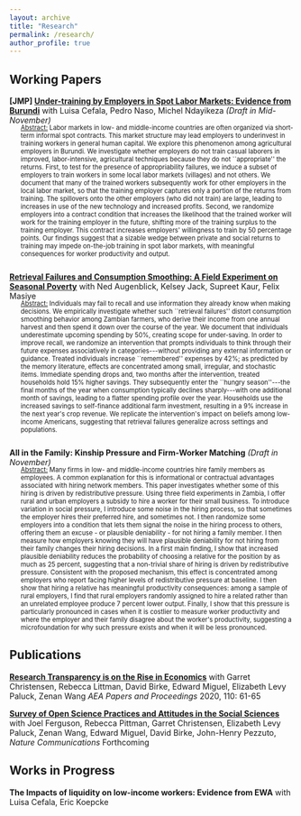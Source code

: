 ```yaml
---
layout: archive
title: "Research"
permalink: /research/
author_profile: true
---
```


## Working Papers

__[JMP] [Under-training by Employers in Spot Labor Markets: Evidence from Burundi](https://drive.google.com/file/d/1Qs4fdx38cEGLkc-51g_R_CooeZZEwHtr/view?usp=drive_link)__ with Luisa Cefala, Pedro Naso, Michel Ndayikeza _(Draft in Mid-November)_

<div class="indented-text" style="font-size: 0.8em; margin-left: 20px; margin-bottom: 25px; margin-top: -16px">
<span style="text-decoration: underline;">Abstract:</span> Labor markets in low- and middle-income countries are often organized via short-term informal spot contracts. This market structure may lead employers to underinvest in training workers in general human capital. We explore this phenomenon among agricultural employers in Burundi. We investigate whether employers do not train casual laborers in improved, labor-intensive, agricultural techniques because they do not ``appropriate'' the returns. First, to test for the presence of appropriability failures, we induce a subset of employers to train workers in some local labor markets (villages) and not others. We document that many of the trained workers subsequently work for other employers in the local labor market, so that the training employer captures only a portion of the returns from training. The spillovers onto the other employers (who did not train) are large, leading to increases in use of the new technology and increased profits. Second, we randomize employers into a contract condition that increases the likelihood that the trained worker will work for the training employer in the future, shifting more of the training surplus to the training employer. This contract increases employers' willingness to train by 50 percentage points. Our findings suggest that a sizable wedge between private and social returns to training may impede on-the-job training in spot labor markets, with meaningful consequences for worker productivity and output.
</div>

[__Retrieval Failures and Consumption Smoothing:
A Field Experiment on Seasonal Poverty__](/files/2_RetrievalFailures.pdf) with Ned Augenblick, Kelsey Jack, Supreet Kaur, Felix Masiye 

<div class="indented-text" style="font-size: 0.8em; margin-left: 20px; margin-bottom: 25px; margin-top: -16px">
<span style="text-decoration: underline;">Abstract:</span> Individuals may fail to recall and use information they already know when making decisions. We empirically investigate whether such ``retrieval failures'' distort consumption smoothing behavior among Zambian farmers, who derive their income from one annual harvest and then spend it down over the course of the year. We document that individuals underestimate upcoming spending by 50%, creating scope for under-saving. In order to improve recall, we randomize an intervention that prompts individuals to think through their future expenses associatively in categories---without providing any external information or guidance.  Treated individuals increase ``remembered'' expenses by 42%; as predicted by the memory literature, effects are concentrated among small, irregular, and stochastic items. Immediate spending drops and, two months after the intervention, treated households hold 15% higher savings. They subsequently enter the ``hungry season''---the final months of the year when consumption typically declines sharply---with one additional month of savings, leading to a flatter spending profile over the year. Households use the increased savings to self-finance additional farm investment, resulting in a 9% increase in the next year's crop revenue. We replicate the intervention's impact on beliefs among low-income Americans, suggesting that retrieval failures generalize across settings and populations. 
</div>

__All in the Family: Kinship Pressure and Firm-Worker Matching__ _(Draft in November)_ 


<div class="indented-text" style="font-size: 0.8em; margin-left: 20px; margin-bottom: 25px; margin-top: -16px">
<span style="text-decoration: underline;">Abstract:</span> Many firms in low- and middle-income countries hire family members as employees.  A common explanation for this is informational or contractual advantages associated with hiring network members. This paper investigates whether some of this hiring is driven by redistributive pressure. Using three field experiments in Zambia, I offer rural and urban employers a subsidy to hire a worker for their small business. To introduce variation in social pressure, I introduce some noise in the hiring process, so that sometimes the employer hires their preferred hire, and sometimes not. I then randomize some employers into a condition that lets them signal the noise in the hiring process to others, offering them an excuse - or plausible deniability - for not hiring a family member. I then measure how employers knowing they will have plausible deniability for not hiring from their family changes their hiring decisions. In a first main finding, I show that increased plausible deniability reduces the probability of choosing a relative for the position by as much as 25 percent, suggesting that a non-trivial share of hiring is driven by redistributive pressure. Consistent with the proposed mechanism, this effect is concentrated among employers who report facing higher levels of redistributive pressure at baseline. I then show that hiring a relative has meaningful productivity consequences: among a sample of rural employers, I find that rural employers randomly assigned to hire a related rather than an unrelated employee produce 7 percent lower output. Finally, I show that this pressure is particularly pronounced in cases when it is costlier to measure worker productivity and where the employer and their family disagree about the worker's productivity, suggesting a microfoundation for why such pressure exists and when it will be less pronounced.
</div>

## Publications

[__Research Transparency is on the Rise in Economics__](https://www.aeaweb.org/articles?id=10.1257/pandp.20201077) with Garret Christensen, Rebecca Littman, David Birke, Edward Miguel, Elizabeth Levy Paluck, Zenan Wang _AEA Papers and Proceedings_ 2020, 110: 61-65

[__Survey of Open Science Practices and Attitudes in the Social Sciences__](https://www.nature.com/articles/s41467-023-41111-1) with Joel Ferguson, Rebecca Pittman, Garret Christensen, Elizabeth Levy Paluck, Zenan Wang, Edward Miguel, David Birke, John-Henry Pezzuto, _Nature Communications_ Forthcoming


## Works in Progress



__The Impacts of liquidity on low-income workers: Evidence from EWA__ with Luisa Cefala, Eric Koepcke



